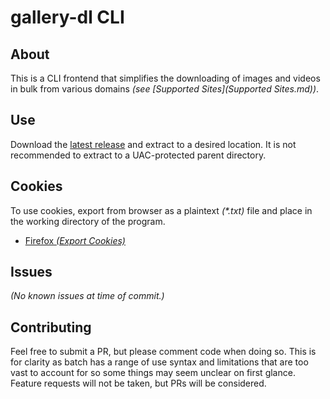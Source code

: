 # gallery-dl CLI

## About
This is a CLI frontend that simplifies the downloading of images and videos in bulk from various domains _(see [Supported Sites](Supported Sites.md))_.

## Use
Download the [latest release](https://github.com/MrMendelli/gallery-dl-CLI/releases/latest) and extract to a desired location. It is not recommended to extract to a UAC-protected parent directory.

## Cookies
To use cookies, export from browser as a plaintext _(*.txt)_ file and place in the working directory of the program.
- [Firefox _(Export Cookies)_](https://addons.mozilla.org/firefox/addon/export-cookies-txt/)

## Issues
_(No known issues at time of commit.)_

## Contributing
Feel free to submit a PR, but please comment code when doing so. This is for clarity as batch has a range of use syntax and limitations that are too vast to account for so some things may seem unclear on first glance. Feature requests will not be taken, but PRs will be considered.
